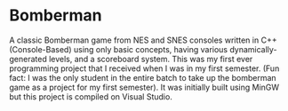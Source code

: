 # Bomberman
A classic Bomberman game from NES and SNES consoles written in C++ (Console-Based) using only basic concepts, having various dynamically-generated levels, and a scoreboard system. This was my first ever programming project that I received when I was in my first semester. (Fun fact: I was the only student in the entire batch to take up the bomberman game as a project for my first semester). It was initially built using MinGW but this project is compiled on Visual Studio.
